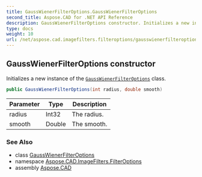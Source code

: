 ```yaml
---
title: GaussWienerFilterOptions.GaussWienerFilterOptions
second_title: Aspose.CAD for .NET API Reference
description: GaussWienerFilterOptions constructor. Initializes a new instance of the GaussWienerFilterOptions class
type: docs
weight: 10
url: /net/aspose.cad.imagefilters.filteroptions/gausswienerfilteroptions/gausswienerfilteroptions/
---
```

## GaussWienerFilterOptions constructor

Initializes a new instance of the [`GaussWienerFilterOptions`](../) class.

```csharp
public GaussWienerFilterOptions(int radius, double smooth)
```

| Parameter | Type | Description |
| --- | --- | --- |
| radius | Int32 | The radius. |
| smooth | Double | The smooth. |

### See Also

* class [GaussWienerFilterOptions](../)
* namespace [Aspose.CAD.ImageFilters.FilterOptions](../../gausswienerfilteroptions/)
* assembly [Aspose.CAD](../../../)


